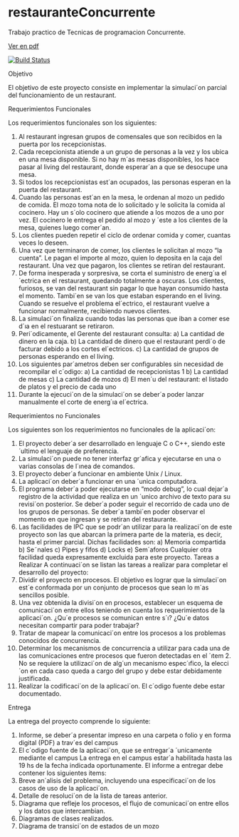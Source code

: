 # restauranteConcurrente
Trabajo practico de Tecnicas de programacion Concurrente.

[Ver en pdf](2016-2C-PrimerProyecto.pdf)

[![Build Status](https://travis-ci.org/jcostamagna/restauranteConcurrente.svg?branch=master)](https://travis-ci.org/jcostamagna/restauranteConcurrente)


Objetivo

El objetivo de este proyecto consiste en implementar la simulaci´on parcial del funcionamiento de un
restaurant.

Requerimientos Funcionales

Los requerimientos funcionales son los siguientes:

1. Al restaurant ingresan grupos de comensales que son recibidos en la puerta por los recepcionistas.
2. Cada recepcionista atiende a un grupo de personas a la vez y los ubica en una mesa disponible.
Si no hay m´as mesas disponibles, los hace pasar al living del restaurant, donde esperar´an a que
se desocupe una mesa.
3. Si todos los recepcionistas est´an ocupados, las personas esperan en la puerta del restaurant.
4. Cuando las personas est´an en la mesa, le ordenan al mozo un pedido de comida. El mozo toma
nota de lo solicitado y le solicita la comida al cocinero. Hay un s´olo cocinero que atiende a los
mozos de a uno por vez. El cocinero le entrega el pedido al mozo y ´este a los clientes de la mesa,
quienes luego comer´an.
5. Los clientes pueden repetir el ciclo de ordenar comida y comer, cuantas veces lo deseen.
6. Una vez que terminaron de comer, los clientes le solicitan al mozo “la cuenta”. Le pagan el
importe al mozo, quien lo deposita en la caja del restaurant. Una vez que pagaron, los clientes
se retiran del restaurant.
7. De forma inesperada y sorpresiva, se corta el suministro de energ´ıa el´ectrica en el restaurant,
quedando totalmente a oscuras. Los clientes, furiosos, se van del restaurant sin pagar lo que hayan
consumido hasta el momento. Tambi´en se van los que estaban esperando en el living. Cuando se
resuelve el problema el´ectrico, el restaurant vuelve a funcionar normalmente, recibiendo nuevos
clientes.
8. La simulaci´on finaliza cuando todas las personas que iban a comer ese d´ıa en el restuarant se
retiraron.
9. Peri´odicamente, el Gerente del restaurant consulta:
a) La cantidad de dinero en la caja.
b) La cantidad de dinero que el restaurant perdi´o de facturar debido a los cortes el´ectricos.
c) La cantidad de grupos de personas esperando en el living.
10. Los siguientes par´ametros deben ser configurables sin necesidad de recompilar el c´odigo:
a) La cantidad de recepcionistas
1
b) La cantidad de mesas
c) La cantidad de mozos
d) El men´u del restaurant: el listado de platos y el precio de cada uno
11. Durante la ejecuci´on de la simulaci´on se deber´a poder lanzar manualmente el corte de energ´ıa
el´ectrica.

Requerimientos no Funcionales

Los siguientes son los requerimientos no funcionales de la aplicaci´on:

1. El proyecto deber´a ser desarrollado en lenguaje C o C++, siendo este ´ultimo el lenguaje de
preferencia.
2. La simulaci´on puede no tener interfaz gr´afica y ejecutarse en una o varias consolas de l´ınea de
comandos.
3. El proyecto deber´a funcionar en ambiente Unix / Linux.
4. La aplicaci´on deber´a funcionar en una ´unica computadora.
5. El programa deber´a poder ejecutarse en “modo debug”, lo cual dejar´a registro de la actividad que
realiza en un ´unico archivo de texto para su revisi´on posterior. Se deber´a poder seguir el recorrido
de cada uno de los grupos de personas. Se deber´a tambi´en poder observar el momento en que
ingresan y se retiran del restaurante.
6. Las facilidades de IPC que se podr´an utilizar para la realizaci´on de este proyecto son las que
abarcan la primera parte de la materia, es decir, hasta el primer parcial. Dichas facilidades son:
a) Memoria compartida
b) Se˜nales
c) Pipes y fifos
d) Locks
e) Sem´aforos
Cualquier otra facilidad queda expresamente excluida para este proyecto.
Tareas a Realizar
A continuaci´on se listan las tareas a realizar para completar el desarrollo del proyecto:
1. Dividir el proyecto en procesos. El objetivo es lograr que la simulaci´on est´e conformada por un
conjunto de procesos que sean lo m´as sencillos posible.
2. Una vez obtenida la divisi´on en procesos, establecer un esquema de comunicaci´on entre ellos
teniendo en cuenta los requerimientos de la aplicaci´on. ¿Qu´e procesos se comunican entre s´ı?
¿Qu´e datos necesitan compartir para poder trabajar?
3. Tratar de mapear la comunicaci´on entre los procesos a los problemas conocidos de concurrencia.
4. Determinar los mecanismos de concurrencia a utilizar para cada una de las comunicaciones entre
procesos que fueron detectadas en el ´ıtem 2. No se requiere la utilizaci´on de alg´un mecanismo
espec´ıfico, la elecci´on en cada caso queda a cargo del grupo y debe estar debidamente justificada.
5. Realizar la codificaci´on de la aplicaci´on. El c´odigo fuente debe estar documentado.


Entrega

La entrega del proyecto comprende lo siguiente:

1. Informe, se deber´a presentar impreso en una carpeta o folio y en forma digital (PDF) a trav´es del
campus
2. El c´odigo fuente de la aplicaci´on, que se entregar´a ´unicamente mediante el campus
La entrega en el campus estar´a habilitada hasta las 19 hs de la fecha indicada oportunamente.
El informe a entregar debe contener los siguientes items:
1. Breve an´alisis del problema, incluyendo una especificaci´on de los casos de uso de la aplicaci´on.
2. Detalle de resoluci´on de la lista de tareas anterior.
3. Diagrama que refleje los procesos, el flujo de comunicaci´on entre ellos y los datos que intercambian.
4. Diagramas de clases realizados.
5. Diagrama de transici´on de estados de un mozo
